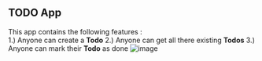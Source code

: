 ## TODO App    
This app contains the following features :  
1.) Anyone can create a **Todo**
2.) Anyone can get all there existing **Todos**
3.) Anyone can mark their **Todo** as done
![image](https://github.com/user-attachments/assets/22c3a620-26de-49b7-92c5-92cac7e67e55)
